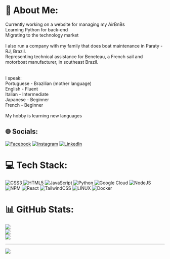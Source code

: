 # 💫 About Me:
Currently working on a website for managing my AirBnBs<br>Learning Python for back-end<br>Migrating to the technology market<br><br>I also run a company with my family that does boat maintenance in Paraty - RJ, Brazil.<br>Representing technical assistance for Beneteau, a French sail and motorboat manufacturer, in southeast Brazil.<br><br><br>I speak:<br>Portuguese - Brazilian (mother language)<br>English - Fluent<br>Italian - Intermediate<br>Japanese - Beginner<br>French - Beginner<br><br>My hobby is learning new languages


## 🌐 Socials:
[![Facebook](https://img.shields.io/badge/Facebook-%231877F2.svg?logo=Facebook&logoColor=white)](https://facebook.com/luizcvictor) [![Instagram](https://img.shields.io/badge/Instagram-%23E4405F.svg?logo=Instagram&logoColor=white)](https://instagram.com/luizcvbsj) [![LinkedIn](https://img.shields.io/badge/LinkedIn-%230077B5.svg?logo=linkedin&logoColor=white)](https://linkedin.com/in/lcvbsj) 

# 💻 Tech Stack:
![CSS3](https://img.shields.io/badge/css3-%231572B6.svg?style=for-the-badge&logo=css3&logoColor=white) ![HTML5](https://img.shields.io/badge/html5-%23E34F26.svg?style=for-the-badge&logo=html5&logoColor=white) ![JavaScript](https://img.shields.io/badge/javascript-%23323330.svg?style=for-the-badge&logo=javascript&logoColor=%23F7DF1E) ![Python](https://img.shields.io/badge/python-3670A0?style=for-the-badge&logo=python&logoColor=ffdd54) ![Google Cloud](https://img.shields.io/badge/Google%20Cloud-%234285F4.svg?style=for-the-badge&logo=google-cloud&logoColor=white) ![NodeJS](https://img.shields.io/badge/node.js-6DA55F?style=for-the-badge&logo=node.js&logoColor=white) ![NPM](https://img.shields.io/badge/NPM-%23000000.svg?style=for-the-badge&logo=npm&logoColor=white) ![React](https://img.shields.io/badge/react-%2320232a.svg?style=for-the-badge&logo=react&logoColor=%2361DAFB) ![TailwindCSS](https://img.shields.io/badge/tailwindcss-%2338B2AC.svg?style=for-the-badge&logo=tailwind-css&logoColor=white) ![LINUX](https://img.shields.io/badge/Linux-FCC624?style=for-the-badge&logo=linux&logoColor=black) ![Docker](https://img.shields.io/badge/docker-%230db7ed.svg?style=for-the-badge&logo=docker&logoColor=white)
# 📊 GitHub Stats:
![](https://github-readme-stats.vercel.app/api?username=LuizCVBSJ&theme=dark&hide_border=true&include_all_commits=true&count_private=false)<br/>
![](https://github-readme-streak-stats.herokuapp.com/?user=LuizCVBSJ&theme=dark&hide_border=true)<br/>
![](https://github-readme-stats.vercel.app/api/top-langs/?username=LuizCVBSJ&theme=dark&hide_border=true&include_all_commits=true&count_private=false&layout=compact)


---
[![](https://visitcount.itsvg.in/api?id=LuizCVBSJ&icon=0&color=0)](https://visitcount.itsvg.in)

<!-- Proudly created with GPRM ( https://gprm.itsvg.in ) -->
